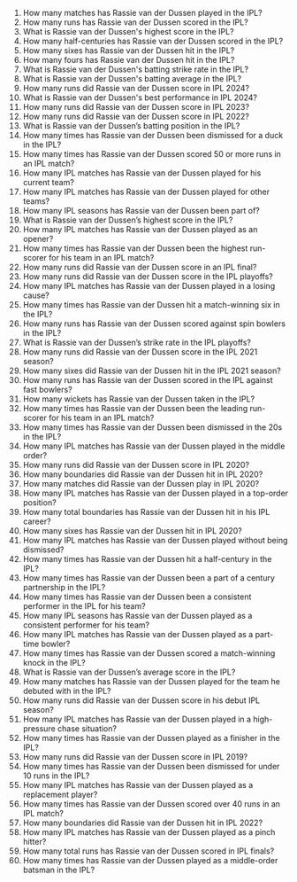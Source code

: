 1. How many matches has Rassie van der Dussen played in the IPL?
2. How many runs has Rassie van der Dussen scored in the IPL?
3. What is Rassie van der Dussen's highest score in the IPL?
4. How many half-centuries has Rassie van der Dussen scored in the IPL?
5. How many sixes has Rassie van der Dussen hit in the IPL?
6. How many fours has Rassie van der Dussen hit in the IPL?
7. What is Rassie van der Dussen's batting strike rate in the IPL?
8. What is Rassie van der Dussen's batting average in the IPL?
9. How many runs did Rassie van der Dussen score in IPL 2024?
10. What is Rassie van der Dussen's best performance in IPL 2024?
11. How many runs did Rassie van der Dussen score in IPL 2023?
12. How many runs did Rassie van der Dussen score in IPL 2022?
13. What is Rassie van der Dussen’s batting position in the IPL?
14. How many times has Rassie van der Dussen been dismissed for a duck in the IPL?
15. How many times has Rassie van der Dussen scored 50 or more runs in an IPL match?
16. How many IPL matches has Rassie van der Dussen played for his current team?
17. How many IPL matches has Rassie van der Dussen played for other teams?
18. How many IPL seasons has Rassie van der Dussen been part of?
19. What is Rassie van der Dussen’s highest score in the IPL?
20. How many IPL matches has Rassie van der Dussen played as an opener?
21. How many times has Rassie van der Dussen been the highest run-scorer for his team in an IPL match?
22. How many runs did Rassie van der Dussen score in an IPL final?
23. How many runs did Rassie van der Dussen score in the IPL playoffs?
24. How many IPL matches has Rassie van der Dussen played in a losing cause?
25. How many times has Rassie van der Dussen hit a match-winning six in the IPL?
26. How many runs has Rassie van der Dussen scored against spin bowlers in the IPL?
27. What is Rassie van der Dussen’s strike rate in the IPL playoffs?
28. How many runs did Rassie van der Dussen score in the IPL 2021 season?
29. How many sixes did Rassie van der Dussen hit in the IPL 2021 season?
30. How many runs has Rassie van der Dussen scored in the IPL against fast bowlers?
31. How many wickets has Rassie van der Dussen taken in the IPL?
32. How many times has Rassie van der Dussen been the leading run-scorer for his team in an IPL match?
33. How many times has Rassie van der Dussen been dismissed in the 20s in the IPL?
34. How many IPL matches has Rassie van der Dussen played in the middle order?
35. How many runs did Rassie van der Dussen score in IPL 2020?
36. How many boundaries did Rassie van der Dussen hit in IPL 2020?
37. How many matches did Rassie van der Dussen play in IPL 2020?
38. How many IPL matches has Rassie van der Dussen played in a top-order position?
39. How many total boundaries has Rassie van der Dussen hit in his IPL career?
40. How many sixes has Rassie van der Dussen hit in IPL 2020?
41. How many IPL matches has Rassie van der Dussen played without being dismissed?
42. How many times has Rassie van der Dussen hit a half-century in the IPL?
43. How many times has Rassie van der Dussen been a part of a century partnership in the IPL?
44. How many times has Rassie van der Dussen been a consistent performer in the IPL for his team?
45. How many IPL seasons has Rassie van der Dussen played as a consistent performer for his team?
46. How many IPL matches has Rassie van der Dussen played as a part-time bowler?
47. How many times has Rassie van der Dussen scored a match-winning knock in the IPL?
48. What is Rassie van der Dussen’s average score in the IPL?
49. How many matches has Rassie van der Dussen played for the team he debuted with in the IPL?
50. How many runs did Rassie van der Dussen score in his debut IPL season?
51. How many IPL matches has Rassie van der Dussen played in a high-pressure chase situation?
52. How many times has Rassie van der Dussen played as a finisher in the IPL?
53. How many runs did Rassie van der Dussen score in IPL 2019?
54. How many times has Rassie van der Dussen been dismissed for under 10 runs in the IPL?
55. How many IPL matches has Rassie van der Dussen played as a replacement player?
56. How many times has Rassie van der Dussen scored over 40 runs in an IPL match?
57. How many boundaries did Rassie van der Dussen hit in IPL 2022?
58. How many IPL matches has Rassie van der Dussen played as a pinch hitter?
59. How many total runs has Rassie van der Dussen scored in IPL finals?
60. How many times has Rassie van der Dussen played as a middle-order batsman in the IPL?